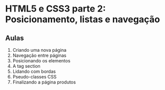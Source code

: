# HTML5 e CSS3 parte 2: Posicionamento, listas e navegação

## Aulas
1. Criando uma nova página
2. Navegação entre páginas
3. Posicionando os elementos
4. A tag section
5. Lidando com bordas
6. Pseudo-classes CSS
7. Finalizando a página produtos
